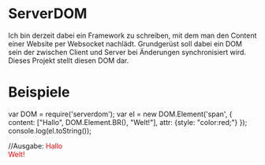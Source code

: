 ServerDOM
=========
Ich bin derzeit dabei ein Framework zu schreiben, mit dem man den Content einer Website
per Websocket nachlädt. Grundgerüst soll dabei ein DOM sein der zwischen Client und Server bei 
Änderungen synchronisiert wird. Dieses Projekt stellt diesen DOM dar.

Beispiele
=========
var DOM = require('serverdom');
var el = new DOM.Element('span', {
  content: ["Hallo", DOM.Element.BR(), "Welt!"],
  attr: {style: "color:red;"}
});
console.log(el.toString());

//Ausgabe: <span style="color:red;">Hallo<br />Welt!</span>
